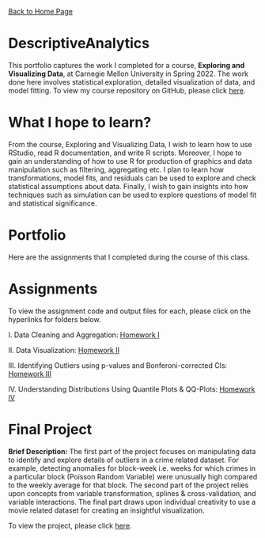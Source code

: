 [Back to Home Page](https://mhmirza.github.io/mhmirza/)

# DescriptiveAnalytics

This portfolio captures the work I completed for a course, **Exploring and Visualizing Data**, at Carnegie Mellon University in Spring 2022. The work done here involves statistical exploration, detailed visualization of data, and model fitting. To view my course repository on GitHub, please click [here](https://github.com/mhmirza/DescriptiveAnalytics).

# What I hope to learn?

From the course, Exploring and Visualizing Data, I wish to learn how to use RStudio, read R documentation, and write R scripts. Moreover, I hope to gain an understanding of how to use R for production of graphics and data manipulation such as filtering, aggregating etc. I plan to learn how transformations, model fits, and residuals can be used to explore and check statistical assumptions about data. Finally, I wish to gain insights into how techniques such as simulation can be used to explore questions of model fit and statistical significance.

# Portfolio

Here are the assignments that I completed during the course of this class. 

# Assignments

To view the assignment code and output files for each, please click on the hyperlinks for folders below. 

I. Data Cleaning and Aggregation: [Homework I](https://github.com/mhmirza/DescriptiveAnalytics/tree/main/hw%201)

II. Data Visualization: [Homework II](https://github.com/mhmirza/DescriptiveAnalytics/tree/main/hw%202)

III. Identifying Outliers using p-values and Bonferoni-corrected CIs: [Homework III](https://github.com/mhmirza/DescriptiveAnalytics/tree/main/hw%203)

IV. Understanding Distributions Using Quantile Plots & QQ-Plots: [Homework IV](https://github.com/mhmirza/DescriptiveAnalytics/tree/main/hw%204)

# Final Project

**Brief Description:** The first part of the project focuses on manipulating data to identify and explore details of outliers in a crime related dataset. For example, detecting anomalies for block-week i.e. weeks for which crimes in a particular block (Poisson Random Variable) were unusually high compared to the weekly average for that block. The second part of the project relies upon concepts from variable transformation, splines & cross-validation, and variable interactions. The final part draws upon individual creativity to use a movie related dataset for creating an insightful visualization.   

To view the project, please click [here](https://github.com/mhmirza/DescriptiveAnalytics/tree/main/Project). 
